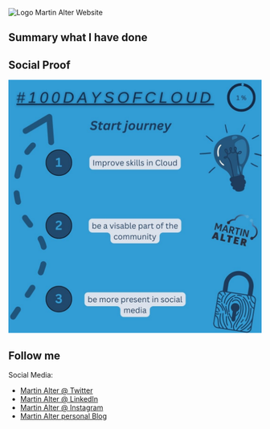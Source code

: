 ![Logo Martin Alter Website](https://martinalterhome.files.wordpress.com/2020/12/cropped-logo-martin-alter-rgb.jpg)

## Summary what I have done


## Social Proof
<p align="center">
  <img src="100DaysOfCloud - Day 1.jpg">
</p>

## Follow me
Social Media:
- [Martin Alter @ Twitter](https://twitter.com/altermartin)
- [Martin Alter @ LinkedIn](https://www.linkedin.com/in/martin-alter)
- [Martin Alter @ Instagram](https://instagram.com/martinalter.de)
- [Martin Alter personal Blog](https://martinalter.de)
